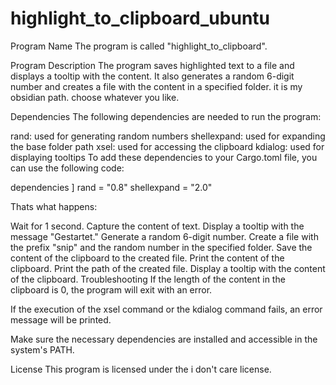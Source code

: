 # highlight_to_clipboard_ubuntu

Program Name
The program is called "highlight_to_clipboard".

Program Description
The program saves highlighted text to a file and displays a tooltip with the content. It also generates a random 6-digit number and creates a file with the content in a specified folder. it is my obsidian path. choose whatever you like.

Dependencies
The following dependencies are needed to run the program:

rand: used for generating random numbers
shellexpand: used for expanding the base folder path
xsel: used for accessing the clipboard
kdialog: used for displaying tooltips
To add these dependencies to your Cargo.toml file, you can use the following code:


dependencies
]
rand = "0.8"
shellexpand = "2.0"


Thats what happens:

Wait for 1 second.
Capture the content of text.
Display a tooltip with the message "Gestartet."
Generate a random 6-digit number.
Create a file with the prefix "snip" and the random number in the specified folder.
Save the content of the clipboard to the created file.
Print the content of the clipboard.
Print the path of the created file.
Display a tooltip with the content of the clipboard.
Troubleshooting
If the length of the content in the clipboard is 0, the program will exit with an error.

If the execution of the xsel command or the kdialog command fails, an error message will be printed.

Make sure the necessary dependencies are installed and accessible in the system's PATH.

License
This program is licensed under the i don't care license.

